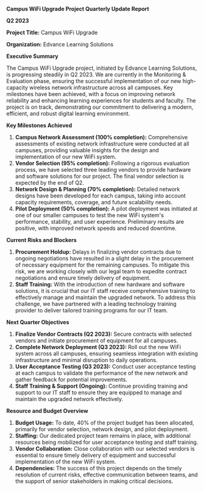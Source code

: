  **Campus WiFi Upgrade Project Quarterly Update Report**

**Q2 2023**

**Project Title:** Campus WiFi Upgrade

**Organization:** Edvance Learning Solutions

**Executive Summary**

The Campus WiFi Upgrade project, initiated by Edvance Learning Solutions, is progressing steadily in Q2 2023. We are currently in the Monitoring & Evaluation phase, ensuring the successful implementation of our new high-capacity wireless network infrastructure across all campuses. Key milestones have been achieved, with a focus on improving network reliability and enhancing learning experiences for students and faculty. The project is on track, demonstrating our commitment to delivering a modern, efficient, and robust digital learning environment.

**Key Milestones Achieved**

1. **Campus Network Assessment (100% completion):** Comprehensive assessments of existing network infrastructure were conducted at all campuses, providing valuable insights for the design and implementation of our new WiFi system.
2. **Vendor Selection (95% completion):** Following a rigorous evaluation process, we have selected three leading vendors to provide hardware and software solutions for our project. The final vendor selection is expected by the end of Q2.
3. **Network Design & Planning (70% completion):** Detailed network designs have been developed for each campus, taking into account capacity requirements, coverage, and future scalability needs.
4. **Pilot Deployment (50% completion):** A pilot deployment was initiated at one of our smaller campuses to test the new WiFi system's performance, stability, and user experience. Preliminary results are positive, with improved network speeds and reduced downtime.

**Current Risks and Blockers**

1. **Procurement Holdup:** Delays in finalizing vendor contracts due to ongoing negotiations have resulted in a slight delay in the procurement of necessary equipment for the remaining campuses. To mitigate this risk, we are working closely with our legal team to expedite contract negotiations and ensure timely delivery of equipment.
2. **Staff Training:** With the introduction of new hardware and software solutions, it is crucial that our IT staff receive comprehensive training to effectively manage and maintain the upgraded network. To address this challenge, we have partnered with a leading technology training provider to deliver tailored training programs for our IT team.

**Next Quarter Objectives**

1. **Finalize Vendor Contracts (Q2 2023):** Secure contracts with selected vendors and initiate procurement of equipment for all campuses.
2. **Complete Network Deployment (Q3 2023):** Roll out the new WiFi system across all campuses, ensuring seamless integration with existing infrastructure and minimal disruption to daily operations.
3. **User Acceptance Testing (Q3 2023):** Conduct user acceptance testing at each campus to validate the performance of the new network and gather feedback for potential improvements.
4. **Staff Training & Support (Ongoing):** Continue providing training and support to our IT staff to ensure they are equipped to manage and maintain the upgraded network effectively.

**Resource and Budget Overview**

1. **Budget Usage:** To date, 40% of the project budget has been allocated, primarily for vendor selection, network design, and pilot deployment.
2. **Staffing:** Our dedicated project team remains in place, with additional resources being mobilized for user acceptance testing and staff training.
3. **Vendor Collaboration:** Close collaboration with our selected vendors is essential to ensure timely delivery of equipment and successful implementation of the new WiFi system.
4. **Dependencies:** The success of this project depends on the timely resolution of current risks, effective communication between teams, and the support of senior stakeholders in making critical decisions.